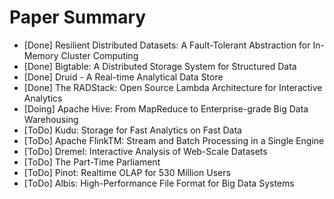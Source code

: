 # Paper Summary
* [Done] Resilient Distributed Datasets: A Fault-Tolerant Abstraction for In-Memory Cluster Computing
* [Done] Bigtable: A Distributed Storage System for Structured Data
* [Done] Druid - A Real-time Analytical Data Store
* [Done] The RADStack: Open Source Lambda Architecture for Interactive Analytics
* [Doing] Apache Hive: From MapReduce to Enterprise-grade Big Data Warehousing
* [ToDo] Kudu: Storage for Fast Analytics on Fast Data
* [ToDo] Apache FlinkTM: Stream and Batch Processing in a Single Engine
* [ToDo] Dremel: Interactive Analysis of Web-Scale Datasets
* [ToDo] The Part-Time Parliament
* [ToDo] Pinot: Realtime OLAP for 530 Million Users
* [ToDo] Albis: High-Performance File Format for Big Data Systems
